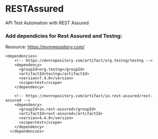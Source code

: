 # RESTAssured
API Test Automation with REST Assured

### Add dependicies for Rest Assured and Testng:

Resource: https://mvnrepository.com/

~~~
<dependencies>
    <!-- https://mvnrepository.com/artifact/org.testng/testng -->
    <dependency>
      <groupId>org.testng</groupId>
      <artifactId>testng</artifactId>
      <version>7.4.0</version>
      <scope>test</scope>
    </dependency>

    <!-- https://mvnrepository.com/artifact/io.rest-assured/rest-assured -->
    <dependency>
      <groupId>io.rest-assured</groupId>
      <artifactId>rest-assured</artifactId>
      <version>4.4.0</version>
      <scope>test</scope>
    </dependency>
  </dependencies>
  
  ~~~
